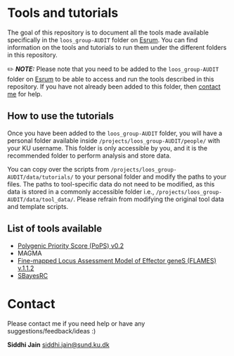 # Tools and tutorials

The goal of this repository is to document all the tools made available specifically in the `loos_group-AUDIT` folder on [Esrum](https://cbmr-data.github.io/esrum/). You can find information on the tools and tutorials to run them under the different folders in this repository.

✏️ **_NOTE:_** Please note that you need to be added to the `loos_group-AUDIT` folder on [Esrum](https://cbmr-data.github.io/esrum/) to be able to access and run the tools described in this repository. If you have not already been added to this folder, then [contact me](#contact) for help. 

## How to use the tutorials

Once you have been added to the `loos_group-AUDIT` folder, you will have a personal folder available inside `/projects/loos_group-AUDIT/people/` with your KU username. This folder is only accessible by you, and it is the recommended folder to perform analysis and store data.

You can copy over the scripts from `/projects/loos_group-AUDIT/data/tutorials/` to your personal folder and modify the paths to your files. The paths to tool-specific data do not need to be modified, as this data is stored in a commonly accessible folder i.e., `/projects/loos_group-AUDIT/data/tool_data/`. Please refrain from modifying the original tool data and template scripts.

## List of tools available
- [Polygenic Priority Score (PoPS) v0.2](PoPS/README.md)
- MAGMA
- [Fine-mapped Locus Assessment Model of Effector geneS (FLAMES) v.1.1.2](FLAMES/README.md)
- [SBayesRC](SBayesRC/README.md)
<!-- - [RSIDBuildTranslator](RSIDBuildTranslator/README.md) - A tool to that annotates genetic data with rsIDs, or chromosome and position from GRCh37 or GRCh38, using whichever is available in your data. -->


# Contact
Please contact me if you need help or have any suggestions/feedback/ideas :)

**Siddhi Jain**
siddhi.jain@sund.ku.dk
